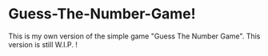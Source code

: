 # Guess-The-Number-Game!
This is my own version of the simple game "Guess The Number Game". This version is still W.I.P. !
